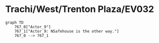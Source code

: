 # Trachi/West/Trenton Plaza/EV032


```mermaid
graph TD
    767_0["Actor_9"]
    767_1["Actor_9: NSafehouse is the other way."]
    767_0 --> 767_1
```